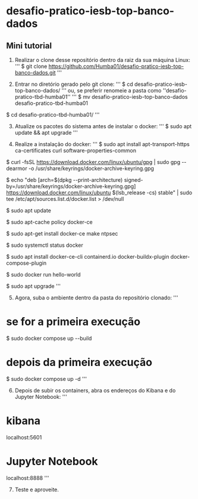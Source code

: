 # desafio-pratico-iesb-top-banco-dados

## Mini tutorial

1. Realizar o clone desse repositório dentro da raiz da sua máquina Linux:
'''
$ git clone https://github.com/Humba01/desafio-pratico-iesb-top-banco-dados.git
'''

2. Entrar no diretório gerado pelo git clone:
'''
$ cd desafio-pratico-iesb-top-banco-dados/
'''
ou, se preferir renomeie a pasta como ''desafio-pratico-tbd-humba01''
'''
$ mv desafio-pratico-iesb-top-banco-dados desafio-pratico-tbd-humba01

$ cd desafio-pratico-tbd-humba01/
'''

3. Atualize os pacotes do sistema antes de instalar o docker:
'''
$ sudo apt update && apt upgrade
'''

4. Realize a instalação do docker:
'''
$ sudo apt install apt-transport-https ca-certificates curl software-properties-common

$ curl -fsSL https://download.docker.com/linux/ubuntu/gpg | sudo gpg --dearmor -o /usr/share/keyrings/docker-archive-keyring.gpg

$ echo "deb [arch=$(dpkg --print-architecture) signed-by=/usr/share/keyrings/docker-archive-keyring.gpg] https://download.docker.com/linux/ubuntu $(lsb_release -cs) stable" | sudo tee /etc/apt/sources.list.d/docker.list > /dev/null

$ sudo apt update

$ sudo apt-cache policy docker-ce

$ sudo apt-get install docker-ce make ntpsec

$ sudo systemctl status docker

$ sudo apt install docker-ce-cli containerd.io docker-buildx-plugin docker-compose-plugin

$ sudo docker run hello-world

$ sudo apt upgrade
'''

5. Agora, suba o ambiente dentro da pasta do repositório clonado:
'''
# se for a primeira execução 
$ sudo docker compose up --build

# depois da primeira execução
$ sudo docker compose up -d
'''

6. Depois de subir os containers, abra os endereços do Kibana e do Jupyter Notebook:
'''
# kibana
localhost:5601

# Jupyter Notebook 
localhost:8888
'''

7. Teste e aproveite.

